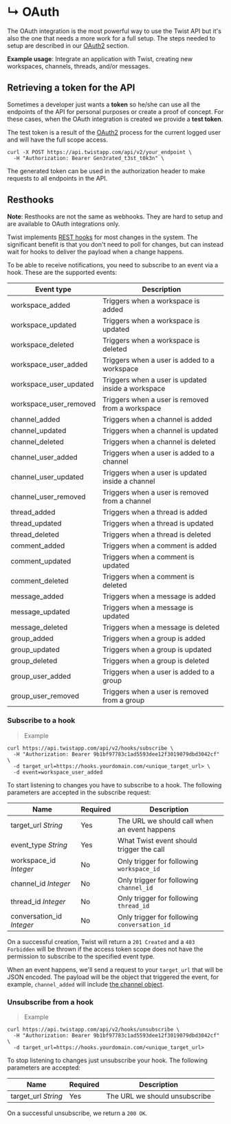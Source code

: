 # &#8627; OAuth

The OAuth integration is the most powerful way to use the Twist API
but it's also the one that needs a more work for a full setup. The
steps needed to setup are described in our [OAuth2](#oauth2) section.

**Example usage**: Integrate an application with Twist, creating new
workspaces, channels, threads, and/or messages.

## Retrieving a token for the API

Sometimes a developer just wants a **token** so he/she can use all the
endpoints of the API for personal purposes or create a proof of
concept. For these cases, when the OAuth integration is created we
provide a **test token**.

The test token is a result of the [OAuth2](#oauth2) process for the
current logged user and will have the full scope access. 

```shell
curl -X POST https://api.twistapp.com/api/v2/your_endpoint \
  -H "Authorization: Bearer Gen3rated_t3st_t0k3n" \
```

The generated token can be used in the authorization header to make
requests to all endpoints in the API.


## Resthooks

**Note**: Resthooks are not the same as webhooks. They are hard to
setup and are available to OAuth integrations only.

Twist implements [REST hooks](http://resthooks.org/) for most changes
in the system. The significant benefit is that you don't need to
poll for changes, but can instead wait for hooks to deliver the
payload when a change happens.

To be able to receive notifications, you need to subscribe to an
event via a hook. These are the supported events:


| Event type | Description |
| ---------- | ----------- |
| workspace_added | Triggers when a workspace is added |
| workspace_updated | Triggers when a workspace is updated |
| workspace_deleted | Triggers when a workspace is deleted |
| workspace_user_added | Triggers when a user is added to a workspace |
| workspace_user_updated | Triggers when a user is updated inside a workspace |
| workspace_user_removed | Triggers when a user is removed from a workspace |
| channel_added | Triggers when a channel is added |
| channel_updated | Triggers when a channel is updated |
| channel_deleted | Triggers when a channel is deleted |
| channel_user_added | Triggers when a user is added to a channel |
| channel_user_updated | Triggers when a user is updated inside a channel |
| channel_user_removed | Triggers when a user is removed from a channel |
| thread_added | Triggers when a thread is added |
| thread_updated | Triggers when a thread is updated |
| thread_deleted | Triggers when a thread is deleted |
| comment_added | Triggers when a comment is added |
| comment_updated | Triggers when a comment is updated |
| comment_deleted | Triggers when a comment is deleted |
| message_added | Triggers when a message is added |
| message_updated | Triggers when a message is updated |
| message_deleted | Triggers when a message is deleted |
| group_added | Triggers when a group is added |
| group_updated | Triggers when a group is updated |
| group_deleted | Triggers when a group is deleted |
| group_user_added | Triggers when a user is added to a group |
| group_user_removed | Triggers when a user is removed from a group |


### Subscribe to a hook

> Example

```shell
curl https://api.twistapp.com/api/v2/hooks/subscribe \
  -H "Authorization: Bearer 9b1bf97783c1ad5593dee12f3019079dbd3042cf" \
  -d target_url=https://hooks.yourdomain.com/<unique_target_url> \
  -d event=workspace_user_added
```

To start listening to changes you have to subscribe to a hook. The following
parameters are accepted in the subscribe request:

| Name | Required | Description |
| --- | --- | --- |
| target_url *String* | Yes | The URL we should call when an event happens |
| event_type *String* | Yes | What Twist event should trigger the call |
| workspace_id *Integer* | No | Only trigger for following `workspace_id` |
| channel_id *Integer* | No | Only trigger for following `channel_id` |
| thread_id *Integer* | No | Only trigger for following `thread_id` |
| conversation_id *Integer* | No | Only trigger for following `conversation_id` |

On a successful creation, Twist will return a `201 Created` and a `403
Forbidden` will be thrown if the access token scope does not have the
permission to subscribe to the specified event type.

When an event happens, we'll send a request to your `target_url` that
will be JSON encoded. The payload will be the object that triggered
the event, for example, `channel_added` will
include [the channel object](#channels).


### Unsubscribe from a hook

> Example

```shell
curl https://api.twistapp.com/api/v2/hooks/unsubscribe \
  -H "Authorization: Bearer 9b1bf97783c1ad5593dee12f3019079dbd3042cf" \
  -d target_url=https://hooks.yourdomain.com/<unique_target_url>
```

To stop listening to changes just unsubscribe your hook. The following
parameters are accepted:

| Name | Required | Description |
| --- | --- | --- |
| target_url *String* | Yes | The URL we should unsubscribe |

On a successful unsubscribe, we return a `200 OK`.
